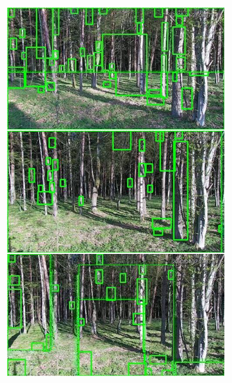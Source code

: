 ![20200427-060725-063730](in/20200427/20200427-060725-063730_0_.jpg)
![20200427-063735-070740](in/20200427/20200427-063735-070740_0_.jpg)
![20200427-070745-073750](in/20200427/20200427-070745-073750_0_.jpg)
